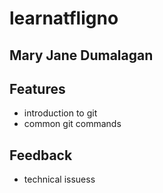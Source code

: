 # learnatfligno


##  Mary Jane Dumalagan

## Features
- introduction to git
- common git commands

## Feedback
 - technical issuess

